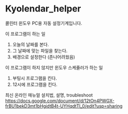 # Kyolendar_helper
쿌린터 윈도우 PC용 자동 설정기계입니다.

이 프로그램이 하는 일
 1. 오늘의 날짜를 본다.
 2. 그 날짜에 맞는 파일을 찾는다.
 3. 배경으로 설정한다 (존나어려웠음)
 
 이 프로그램이 하지 않지만 윈도우 스케쥴러가 하는 일
 1. 부팅시 프로그램을 킨다.
 2. 12시에 프로그램을 킨다.

최신 온라인 매뉴얼
 설치법, 설명, troubleshoot 
https://docs.google.com/document/d/12tOn4PWGX-frBU1bekD3mt1bHgidtB4t-UYHqdtTl_0/edit?usp=sharing

